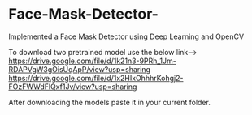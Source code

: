 # Face-Mask-Detector-
Implemented a Face Mask Detector using Deep Learning and OpenCV

To download two pretrained model use the below link-->
https://drive.google.com/file/d/1k21n3-9PRh_1Jm-RDAPVgW3gOisUqApP/view?usp=sharing
https://drive.google.com/file/d/1x2HIxOhhhrKohgj2-FOzFWWdFlQxf1Jv/view?usp=sharing

After downloading the models paste it in your current folder.
